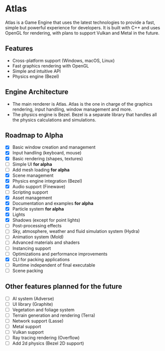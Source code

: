 # Atlas

Atlas is a Game Engine that uses the latest technologies to provide a fast, simple but powerful experience for developers.
It is built with C++ and uses OpenGL for rendering, with plans to support Vulkan and Metal in the future.

## Features

- Cross-platform support (Windows, macOS, Linux)
- Fast graphics rendering with OpenGL
- Simple and intuitive API
- Physics engine (Bezel)

## Engine Architecture

- The main renderer is Atlas. Atlas is the one in charge of the graphics rendering, input handling, window management and more.
- The physics engine is Bezel. Bezel is a separate library that handles all the physics calculations and simulations.

## Roadmap to Alpha

- [x] Basic window creation and management
- [x] Input handling (keyboard, mouse)
- [x] Basic rendering (shapes, textures)
- [ ] Simple UI **for alpha**
- [ ] Add mesh loading **for alpha**
- [x] Scene management
- [x] Physics engine integration (Bezel)
- [x] Audio support (Finewave)
- [ ] Scripting support
- [x] Asset management
- [x] Documentation and examples **for alpha**
- [x] Particle system **for alpha**
- [x] Lights
- [x] Shadows (except for point lights)
- [ ] Post-processing effects
- [ ] Sky, atmosphere, weather and fluid simulation system (Hydra)
- [ ] Animation system (Mold)
- [ ] Advanced materials and shaders
- [ ] Instancing support
- [ ] Optimizations and performance improvements
- [x] CLI for packing applications
- [ ] Runtime independent of final executable 
- [ ] Scene packing

## Other features planned for the future

- [ ] AI system (Adverse)
- [ ] UI library (Graphite)
- [ ] Vegetation and foliage system
- [ ] Terrain generation and rendering (Terra)
- [ ] Network support (Lasse)
- [ ] Metal support
- [ ] Vulkan support
- [ ] Ray tracing rendering (Overflow)
- [ ] Add 2d physics (Bezel 2D support)
